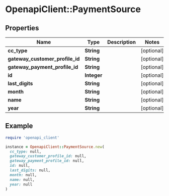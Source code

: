# OpenapiClient::PaymentSource

## Properties

| Name | Type | Description | Notes |
| ---- | ---- | ----------- | ----- |
| **cc_type** | **String** |  | [optional] |
| **gateway_customer_profile_id** | **String** |  | [optional] |
| **gateway_payment_profile_id** | **String** |  | [optional] |
| **id** | **Integer** |  | [optional] |
| **last_digits** | **String** |  | [optional] |
| **month** | **String** |  | [optional] |
| **name** | **String** |  | [optional] |
| **year** | **String** |  | [optional] |

## Example

```ruby
require 'openapi_client'

instance = OpenapiClient::PaymentSource.new(
  cc_type: null,
  gateway_customer_profile_id: null,
  gateway_payment_profile_id: null,
  id: null,
  last_digits: null,
  month: null,
  name: null,
  year: null
)
```

